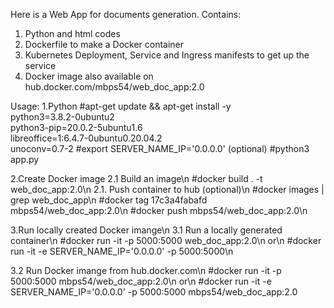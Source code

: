 Here is a Web App for documents generation. Contains:
1. Python and html codes
2. Dockerfile to make a Docker container
3. Kubernetes Deployment, Service and Ingress manifests to get up the service
4. Docker image also available on hub.docker.com/mbps54/web_doc_app:2.0

Usage:
1.Python
#apt-get update && apt-get install -y \
    python3=3.8.2-0ubuntu2 \
    python3-pip=20.0.2-5ubuntu1.6 \
    libreoffice=1:6.4.7-0ubuntu0.20.04.2 \
    unoconv=0.7-2
#export SERVER_NAME_IP='0.0.0.0' (optional)
#python3 app.py

2.Create Docker image
2.1 Build an image\n
#docker build . -t web_doc_app:2.0\n
2.1. Push container to hub (optional)\n
#docker images | grep web_doc_app\n
#docker tag 17c3a4fabafd mbps54/web_doc_app:2.0\n
#docker push mbps54/web_doc_app:2.0\n

3.Run locally created Docker imange\n
3.1 Run a locally generated container\n
#docker run -it -p 5000:5000 web_doc_app:2.0\n
or\n
#docker run -it -e SERVER_NAME_IP='0.0.0.0' -p 5000:5000\n

3.2 Run Docker imange from hub.docker.com\n
#docker run -it -p 5000:5000 mbps54/web_doc_app:2.0\n
or\n
#docker run -it -e SERVER_NAME_IP='0.0.0.0' -p 5000:5000 mbps54/web_doc_app:2.0
